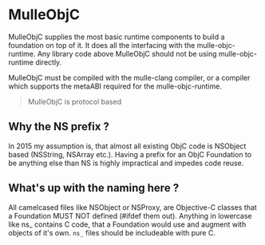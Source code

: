 # MulleObjC

MulleObjC supplies the most basic runtime components to build a foundation
on top of it. It does all the interfacing with the mulle-objc-runtime. Any
library code above MulleObjC should not be using mulle-objc-runtime directly.

MulleObjC must be compiled with the mulle-clang compiler, or a compiler which
supports the metaABI required for the mulle-objc-runtime.

> MulleObjC is protocol based


## Why the NS prefix ?

In 2015 my assumption is, that almost all existing ObjC code is NSObject based
(NSString, NSArray etc.). Having a prefix for an ObjC Foundation to be anything
else than NS is highly impractical and impedes code reuse.

## What's up with the naming here ?

All camelcased files like NSObject or NSProxy, are Objective-C classes that a
Foundation MUST NOT defined (#ifdef them out). Anything in lowercase like
ns_ contains C code, that a Foundation would use and augment with objects of
it's own. `ns_` files should be includeable with pure C.
